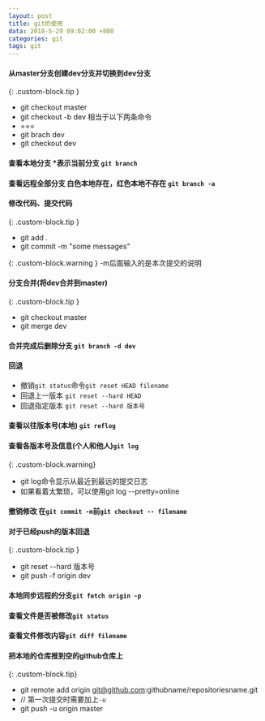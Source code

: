 ```yaml
---
layout: post
title: git的使用
data: 2018-5-29 09:02:00 +800
categories: git
tags: git 
---
```


#### 从master分支创建dev分支并切换到dev分支
<!-- more -->

{: .custom-block.tip }
+ git checkout master
+ git checkout -b dev 相当于以下两条命令
+ ===
+ git brach dev
+ git checkout dev


#### 查看本地分支 *表示当前分支 `git branch`

#### 查看远程全部分支 白色本地存在，红色本地不存在 `git branch -a`

#### 修改代码、提交代码

{: .custom-block.tip }
+ git add .
+ git commit -m "some messages"

{: .custom-block.warning }
-m后面输入的是本次提交的说明

#### 分支合并(将dev合并到master)

{: .custom-block.tip }
+ git checkout master
+ git merge dev

#### 合并完成后删除分支 `git branch -d dev`

#### 回退
+ 撤销`git status`命令`git reset HEAD filename`
+ 回退上一版本 `git reset --hard HEAD`
+ 回退指定版本 `git reset --hard 版本号`

#### 查看以往版本号(本地) `git reflog`

#### 查看各版本号及信息(个人和他人)`git log`

{: .custom-block.warning}
+ git log命令显示从最近到最远的提交日志
+ 如果看着太繁琐，可以使用git log \-\-pretty=online

#### 撤销修改 在`git commit -m`前`git checkout -- filename`

#### 对于已经push的版本回退

{: .custom-block.tip }
+ git reset --hard 版本号
+ git push -f origin dev

#### 本地同步远程的分支`git fetch origin -p`

#### 查看文件是否被修改`git status`
#### 查看文件修改内容`git diff filename`
#### 把本地的仓库推到空的github仓库上

{: .custom-block.tip}
+ git remote add origin git@github.com:githubname/repositoriesname.git
+ // 第一次提交时需要加上`-u`
+ git push -u origin master